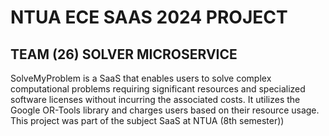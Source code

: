 # NTUA ECE SAAS 2024 PROJECT
  
## TEAM (26) SOLVER MICROSERVICE


SolveMyProblem is a SaaS that enables users to solve complex computational problems requiring significant resources and specialized software licenses without incurring the associated costs. It utilizes the Google OR-Tools library and charges users based on their resource usage. This project was part of the subject SaaS at NTUA (8th semester))

